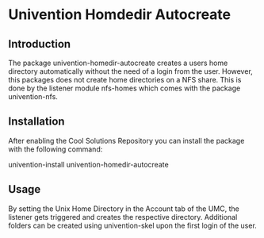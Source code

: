 # Univention Homdedir Autocreate

## Introduction

The package univention-homedir-autocreate creates a users home directory automatically without the need of a login from the user. However, this packages does not create home directories on a NFS share. This is done by the listener module nfs-homes which comes with the package univention-nfs.

## Installation

After enabling the Cool Solutions Repository you can install the package with the following command:

univention-install univention-homedir-autocreate

## Usage

By setting the Unix Home Directory in the Account tab of the UMC, the listener gets triggered and creates the respective directory. Additional folders can be created using univention-skel upon the first login of the user.